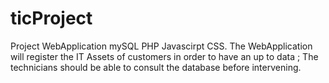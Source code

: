 # ticProject
 Project WebApplication mySQL PHP Javascirpt CSS. The WebApplication will register the IT Assets of customers in order to have an up to data ; The technicians should be able to consult the database before intervening.
